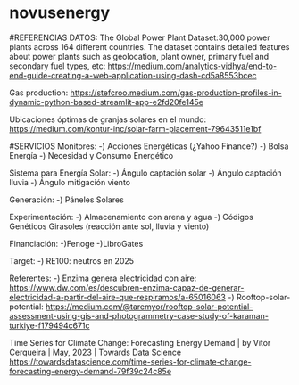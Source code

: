 # novusenergy

#REFERENCIAS
DATOS:
The Global Power Plant Dataset:30,000 power plants across 164 different countries. The dataset contains detailed features about power plants such as geolocation, plant owner, primary fuel and secondary fuel types, etc:
https://medium.com/analytics-vidhya/end-to-end-guide-creating-a-web-application-using-dash-cd5a8553bcec

Gas production:
https://stefcroo.medium.com/gas-production-profiles-in-dynamic-python-based-streamlit-app-e2fd20fe145e

Ubicaciones óptimas de granjas solares en el mundo:
https://medium.com/kontur-inc/solar-farm-placement-79643511e1bf

#SERVICIOS
Monitores:
-) Acciones Energéticas (¿Yahoo Finance?)
-) Bolsa Energía
-) Necesidad y Consumo Energético

Sistema para Energía Solar:
-) Ángulo captación solar
-) Ángulo captación lluvia
-) Ángulo mitigación viento

Generación:
-) Páneles Solares

Experimentación:
-) Almacenamiento con arena y agua
-) Códigos Genéticos Girasoles (reacción ante sol, lluvia y viento)

Financiación:
-)Fenoge
-)LibroGates

Target:
-) RE100: neutros en 2025


Referentes:
-) Enzima genera electricidad con aire: https://www.dw.com/es/descubren-enzima-capaz-de-generar-electricidad-a-partir-del-aire-que-respiramos/a-65016063
-) Rooftop-solar-potential: https://medium.com/@taremyor/rooftop-solar-potential-assessment-using-gis-and-photogrammetry-case-study-of-karaman-turkiye-f179494c671c

Time Series for Climate Change: Forecasting Energy Demand | by Vitor Cerqueira | May, 2023 | Towards Data Science
https://towardsdatascience.com/time-series-for-climate-change-forecasting-energy-demand-79f39c24c85e

